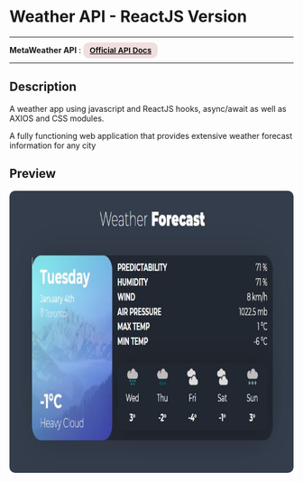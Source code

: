 # Weather API - ReactJS Version

---

<div>
<b>MetaWeather API</b> :
<a href="https://www.metaweather.com/api" target="_blank" rel="noopener noreferrer"
    style="padding:0.35rem 0.7rem;
    color: black;
    background: #F1DEDE;
    border-radius:10px;
    font-size:0.85rem;
    font-weight:600;">Official API Docs</a>
</div>

---

## Description

<p>A weather app using javascript and ReactJS hooks, async/await as well as AXIOS and CSS modules.</p>
<p>A fully functioning web application that provides extensive weather forecast information for any city</p>

## Preview

<img src="/preview.JPG" height="500" style="border-radius:10px;margin-bottom:1rem;" />
